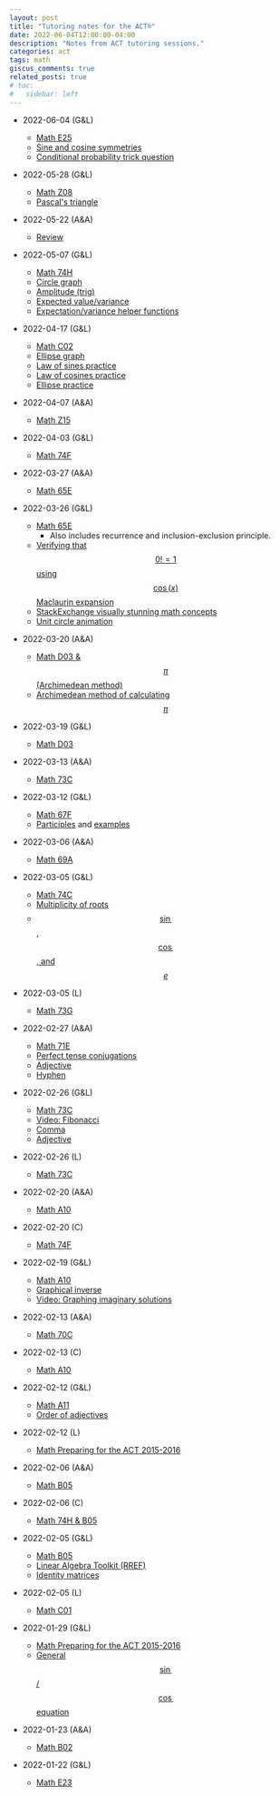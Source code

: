```yaml
---
layout: post
title: "Tutoring notes for the ACT®"
date: 2022-06-04T12:00:00-04:00
description: "Notes from ACT tutoring sessions."
categories: act
tags: math
giscus_comments: true
related_posts: true
# toc:
#   sidebar: left
---
```


* 2022-06-04 (G&L)
  * [Math E25](https://drive.google.com/file/d/1Rv-uoJf2GoVGSzVr3pSjbZOVe8qzdlh4/view?usp=sharing)
  * [Sine and cosine symmetries](../sin-cos)
  * [Conditional probability trick question](https://www.smh.com.au/politics/federal/in-dumb-luck-we-can-trust-20120127-1qldb.html)
* 2022-05-28 (G&L)
  * [Math Z08](https://drive.google.com/file/d/1iwmlCQg9238y1ceVeSzZJlqg0LvuIkLQ/view?usp=sharing)
  * [Pascal's triangle](../pascals-triangle)
* 2022-05-22 (A&A)
  * [Review](https://drive.google.com/file/d/1WUBGmeMI4gPJIalZb740zxszT_mhGbqf/view?usp=sharing)
* 2022-05-07 (G&L)
  * [Math 74H](https://drive.google.com/file/d/1jyIx4bfLdxYEYlCLjfqnCfhNkMM__q8Q/view?usp=sharing)
  * [Circle graph](https://www.desmos.com/calculator/hndmyzbpcf)
  * [Amplitude (trig)](https://www.desmos.com/calculator/otuhsdrrpk)
  * [Expected value/variance](https://gist.github.com/jesse-wei/a7e18d3156485dac471f1f238066cc96)
  * [Expectation/variance helper functions](https://gist.github.com/jesse-wei/886eb8bf4f36e77430c7358e85a5c1b5)
* 2022-04-17 (G&L)
  * [Math C02](https://drive.google.com/file/d/1BysVyB1F3Gtx07JhZbeIUGSziPmKlR64/view?usp=sharing)
  * [Ellipse graph](https://www.desmos.com/calculator/lsqv5fbsnu)
  * [Law of sines practice](https://www.khanacademy.org/math/precalculus/x9e81a4f98389efdf:trig/x9e81a4f98389efdf:law-of-sines/e/law_of_sines)
  * [Law of cosines practice](https://www.khanacademy.org/math/precalculus/x9e81a4f98389efdf:trig/x9e81a4f98389efdf:law-of-cosines/e/law_of_cosines)
  * [Ellipse practice](https://www.khanacademy.org/math/precalculus/x9e81a4f98389efdf:conics/x9e81a4f98389efdf:ellipse-center-radii/e/equation-of-an-ellipse-from-its-graph)
* 2022-04-07 (A&A)
  * [Math Z15](https://drive.google.com/file/d/18FWSA69sHMM7OapjVfd3HZ6PiucMDxQT/view?usp=sharing)
* 2022-04-03 (G&L)
  * [Math 74F](https://drive.google.com/file/d/1nElaUsPS5KGGQ-qkV_WKr6UjwBLy_KVr/view?usp=sharing)
* 2022-03-27 (A&A)
  * [Math 65E](https://drive.google.com/file/d/1NAxikcceYebGBFFC_oRAJyQlvvEipwfI/view?usp=sharing)
* 2022-03-26 (G&L)
  * [Math 65E](https://drive.google.com/file/d/18ZMkOV5L0j8f3IAwIpwcwJ2L856NaoxP/view?usp=sharing)
    * Also includes recurrence and inclusion-exclusion principle.
  * [Verifying that $$0! = 1$$ using $$\cos(x)$$ Maclaurin expansion](https://gist.github.com/jesse-wei/98c22a973b8025a381c6c26983dd0a4c)
  * [StackExchange visually stunning math concepts](https://math.stackexchange.com/questions/733754/visually-stunning-math-concepts-which-are-easy-to-explain)
  * [Unit circle animation](https://www.khanacademy.org/computer-programming/circle/4597064320155648)

* 2022-03-20 (A&A)
  * [Math D03 & $$\pi$$ (Archimedean method)](https://drive.google.com/file/d/1hqQcw-dJv90OaGIVXgW_vBaAr4HGrxyl/view?usp=sharing)
  * [Archimedean method of calculating $$\pi$$](https://gist.github.com/jesse-wei/9fde4d5e0ace58dbf3f04f312e3bf459)
* 2022-03-19 (G&L)
  * [Math D03](https://drive.google.com/file/d/1KhVShHMvoFb-Mbkq3NVFMtdj7iEkjeZQ/view?usp=sharing)
* 2022-03-13 (A&A)
  * [Math 73C](https://drive.google.com/file/d/1LLqOwb3D3pbA82dmQFXhGw0ZgwuUvk8Z/view?usp=sharing)
* 2022-03-12 (G&L)
  * [Math 67F](https://drive.google.com/file/d/1b2K56aPp2D4rT89wwF-tp7TJyztkdomo/view?usp=sharing)
  * [Participles](https://www.grammarly.com/blog/participle/) and [examples](https://www.grammar-monster.com/glossary/past_participles.htm)
* 2022-03-06 (A&A)
  * [Math 69A](https://drive.google.com/file/d/1VCWT-jyVT9NcqbH3gkBgQ4cBToVv0VoZ/view?usp=sharing)
* 2022-03-05 (G&L)
  * [Math 74C](https://drive.google.com/file/d/1P0VpvIPmqqAyyx6vaRwc65Pu8_YEe3sY/view?usp=sharing)
  * [Multiplicity of roots](https://www.desmos.com/calculator/69lwvvd8ax)
  * [$$\sin$$, $$\cos$$, and $$e$$](https://www.desmos.com/calculator/7kwlqhitkn)
* 2022-03-05 (L)
  * [Math 73G](https://drive.google.com/file/d/1pUKWGBJtDd9ua7rrO-7kaRiXVwSDwid3/view?usp=sharing)
* 2022-02-27 (A&A)
  * [Math 71E](https://drive.google.com/file/d/1EyeqMYu2v4uwqylgRrrimppwS2BlMkBt/view?usp=sharing)
  * [Perfect tense conjugations](https://learningenglish.voanews.com/a/everyday-grammar-have-you-perfected-the-perfect-tenses/3137265.html)
  * [Adjective](https://www.grammarly.com/blog/adjective/)
  * [Hyphen](https://www.grammarly.com/blog/hyphen/)
* 2022-02-26 (G&L)
  * [Math 73C](https://drive.google.com/file/d/1yFlGsgLfplrmF1FyfEuQs7NvwGxLEWxC/view?usp=sharing)
  * [Video: Fibonacci](https://www.youtube.com/watch?v=wTlw7fNcO-0)
  * [Comma](https://www.grammarly.com/blog/comma/)
  * [Adjective](https://www.grammarly.com/blog/adjective/)
* 2022-02-26 (L)
  * [Math 73C](https://drive.google.com/file/d/1luHRolPDKc_K2RrF5kraPuGjG7ED4wC8/view?usp=sharing)
* 2022-02-20 (A&A)
  * [Math A10](https://drive.google.com/file/d/16aXiwT5XaAWcRy09clLTkK19-_GV3bzd/view?usp=sharing)
* 2022-02-20 (C)
  * [Math 74F](https://drive.google.com/file/d/1nElaUsPS5KGGQ-qkV_WKr6UjwBLy_KVr/view?usp=sharing)
* 2022-02-19 (G&L)
  * [Math A10](https://drive.google.com/file/d/16aXiwT5XaAWcRy09clLTkK19-_GV3bzd/view?usp=sharing)
  * [Graphical inverse](https://www.desmos.com/calculator/zr6zpiadri)
  * [Video: Graphing imaginary solutions](https://www.youtube.com/watch?v=T647CGsuOVU)
* 2022-02-13 (A&A)
  * [Math 70C](https://drive.google.com/file/d/1SlRSwuy9rj6IxKpziLCiRqAMU6dTmT66/view?usp=sharing)
* 2022-02-13 (C)
  * [Math A10](https://drive.google.com/file/d/1Jn-AdSeH5A-NhYVxGirCiETTNoqcvms4/view?usp=sharing)
* 2022-02-12 (G&L)
  * [Math A11](https://drive.google.com/file/d/1N-CJKM5VZXPIj0F-N4VkUBjkuDUlI8vq/view?usp=sharing)
  * [Order of adjectives](https://dictionary.cambridge.org/us/grammar/british-grammar/adjectives-order)
* 2022-02-12 (L)
  * [Math Preparing for the ACT 2015-2016](https://drive.google.com/file/d/1MK-NyDLu943IUG4Z7WIiLOUbvMams8uN/view?usp=sharing)
* 2022-02-06 (A&A)
  * [Math B05](https://drive.google.com/file/d/1vRCAe5Zp4ayKG_g87wcsp1y_R8BhNsR5/view?usp=sharing)
* 2022-02-06 (C)
  * [Math 74H & B05](https://drive.google.com/file/d/1HDi_SyiAPcvEFOTfN104ecz5vpPTv5kn/view?usp=sharing)
* 2022-02-05 (G&L)
  * [Math B05](https://drive.google.com/file/d/1N5ka4IcvQD_i0awQof0epq3cvRF2rGuy/view?usp=sharing)
  * [Linear Algebra Toolkit (RREF)](http://www.math.odu.edu/~bogacki/cgi-bin/lat.cgi)
  * [Identity matrices](https://www.khanacademy.org/math/precalculus/x9e81a4f98389efdf:matrices/x9e81a4f98389efdf:properties-of-matrix-multiplication/a/intro-to-identity-matrices)
* 2022-02-05 (L)
  * [Math C01](https://drive.google.com/file/d/12NQnQleGhTxETApVJpYxInHimqOh4ufh/view?usp=sharing)
* 2022-01-29 (G&L)
  * [Math Preparing for the ACT 2015-2016](https://drive.google.com/file/d/1ZkciGqcjQjlkH4ROZeVrRe2Ny4hlZxbo/view?usp=sharing)
  * [General $$\sin$$/$$\cos$$ equation](https://www.desmos.com/calculator/te4ce0hixf)
* 2022-01-23 (A&A)
  * [Math B02](https://drive.google.com/file/d/18uFS1gD1avW3d0-cxBDoY3rKUJOrleVy/view?usp=sharing)
* 2022-01-22 (G&L)
  * [Math E23](https://drive.google.com/file/d/1PJ3KTbgR02vax06JdRvBTyeJafqBDIW8/view?usp=sharing)
